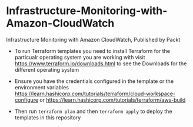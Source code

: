 # Infrastructure-Monitoring-with-Amazon-CloudWatch
Infrastructure Monitoring with Amazon CloudWatch, Published by Packt

- To run Terraform templates you need to install Terraform for the particualr operating system you are working with visit https://www.terraform.io/downloads.html to see the Downloads for the different operating system

- Ensure you have the credentials configured in the template or the environment variables https://learn.hashicorp.com/tutorials/terraform/cloud-workspace-configure or https://learn.hashicorp.com/tutorials/terraform/aws-build

- Then run `terraform plan` and then `terraform apply` to deploy the templates in this repository